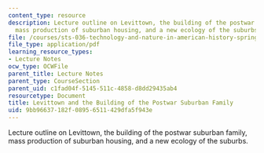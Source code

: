 ```yaml
---
content_type: resource
description: Lecture outline on Levittown, the building of the postwar suburban family,
  mass production of suburban housing, and a new ecology of the suburbs.
file: /courses/sts-036-technology-and-nature-in-american-history-spring-2008/9bb96637182f08956511429dfa5f943e_wk12_outline.pdf
file_type: application/pdf
learning_resource_types:
- Lecture Notes
ocw_type: OCWFile
parent_title: Lecture Notes
parent_type: CourseSection
parent_uid: c1fad04f-5145-511c-4858-d8dd29435ab4
resourcetype: Document
title: Levittown and the Building of the Postwar Suburban Family
uid: 9bb96637-182f-0895-6511-429dfa5f943e
---
```

Lecture outline on Levittown, the building of the postwar suburban family, mass production of suburban housing, and a new ecology of the suburbs.

